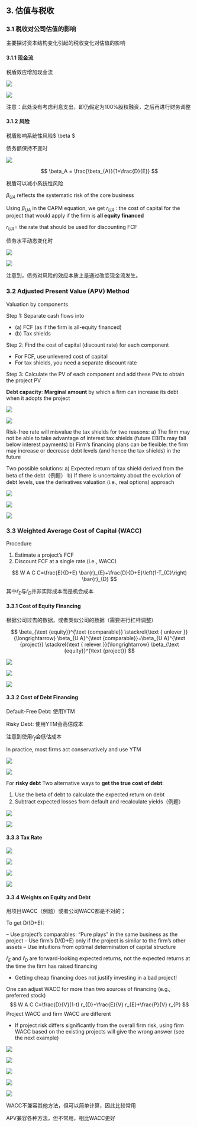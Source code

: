 # 

## 3. 估值与税收

### 3.1 税收对公司估值的影响

主要探讨资本结构变化引起的税收变化对估值的影响

#### 3.1.1 现金流

税盾效应增加现金流

![](https://upload-images.jianshu.io/upload_images/20447423-2ad4b742ed985df1.png?imageMogr2/auto-orient/strip%7CimageView2/2/w/1240)

![](https://upload-images.jianshu.io/upload_images/20447423-77114e7794d2dfc4.png?imageMogr2/auto-orient/strip%7CimageView2/2/w/1240)

注意：此处没有考虑利息支出，即仍假定为100%股权融资，之后再进行财务调整

#### 3.1.2 风险

税盾影响系统性风险$ \beta $

债务额保持不变时

![](https://upload-images.jianshu.io/upload_images/20447423-0d64dd2bded03247.png?imageMogr2/auto-orient/strip%7CimageView2/2/w/1240)

$$
\beta_A = \frac{\beta_{A}}{1+\frac{D}{E}}
$$

税盾可以减小系统性风险

$\beta_{U A}$ reflects the systematic risk of the core business

Using $\beta_{U A}$ in the CAPM equation, we get $r_{U A}$ : the cost of capital for the project that would apply if the firm is **all equity financed**

 $r_{U A}=$ the rate that should be used for discounting FCF

债务水平动态变化时

![](https://upload-images.jianshu.io/upload_images/20447423-df519d778ea51950.png?imageMogr2/auto-orient/strip%7CimageView2/2/w/1240)

![](https://upload-images.jianshu.io/upload_images/20447423-dfc8886a6f8020aa.png?imageMogr2/auto-orient/strip%7CimageView2/2/w/1240)

注意到，债务对风险的效应本质上是通过改变现金流发生。

### 3.2 Adjusted Present Value (APV) Method

Valuation by components

Step 1: Separate cash flows into

- (a) FCF (as if the firm is all-equity financed)
- (b) Tax shields

Step 2: Find the cost of capital (discount rate) for each
component

- For FCF, use unlevered cost of capital
- For tax shields, you need a separate discount rate

Step 3: Calculate the PV of each component and add these PVs to obtain the project PV

**Debt capacity**: **Marginal amount** by which a firm can increase its debt when it adopts the project

![](https://upload-images.jianshu.io/upload_images/20447423-88897ab0a9ee260c.png?imageMogr2/auto-orient/strip%7CimageView2/2/w/1240)

![](https://upload-images.jianshu.io/upload_images/20447423-63b0952a324250cf.png?imageMogr2/auto-orient/strip%7CimageView2/2/w/1240)

Risk-free rate will misvalue the tax shields for two reasons:
a) The firm may not be able to take advantage of interest tax shields (future EBITs may fall below interest payments)
b) Firm’s financing plans can be flexible: the firm may increase or decrease debt levels (and hence the tax shields) in the future

Two possible solutions:
a) Expected return of tax shield derived from the beta of the debt（例题）
b) If there is uncertainty about the evolution of debt levels, use the derivatives valuation (i.e., real options) approach

![](https://cdn.jsdelivr.net/gh/Henrry-Wu/FigBed/Figs/20200416094248.png)

![](https://upload-images.jianshu.io/upload_images/20447423-bcc9542f6362d831.png?imageMogr2/auto-orient/strip%7CimageView2/2/w/1240)

![](https://upload-images.jianshu.io/upload_images/20447423-978cd9d7b2190dcc.png?imageMogr2/auto-orient/strip%7CimageView2/2/w/1240)

### 3.3 Weighted Average Cost of Capital (WACC)

Procedure

1. Estimate a project’s FCF
2. Discount FCF at a single rate (i.e., WACC)

$$
W A C C=\frac{E}{D+E} \bar{r}_{E}+\frac{D}{D+E}\left(1-T_{C}\right) \bar{r}_{D}
$$

其中$\bar{r}_{E}$与$\bar{r}_{D}$并非实际成本而是机会成本

#### 3.3.1 Cost of Equity Financing

根据公司过去的数据，或者类似公司的数据（需要进行杠杆调整）

$$
\beta_{\text {equity}}^{\text {comparable}} \stackrel{\text { unlever }}{\longrightarrow} \beta_{U A}^{\text {comparable}}=\beta_{U A}^{\text {project}} \stackrel{\text { relever }}{\longrightarrow} \beta_{\text {equity}}^{\text {project}}
$$

![](https://upload-images.jianshu.io/upload_images/20447423-ee24cb076f9a1990.png?imageMogr2/auto-orient/strip%7CimageView2/2/w/1240)

![](https://upload-images.jianshu.io/upload_images/20447423-85b5e6bb9a3b5775.png?imageMogr2/auto-orient/strip%7CimageView2/2/w/1240)

![](https://upload-images.jianshu.io/upload_images/20447423-c6eb440d545243b4.png?imageMogr2/auto-orient/strip%7CimageView2/2/w/1240)

#### 3.3.2 Cost of Debt Financing	

Default-Free Debt: 使用YTM

Risky Debt: 使用YTM会高估成本

注意到使用$r_f$会低估成本

In practice, most firms act conservatively and use YTM

![](https://cdn.jsdelivr.net/gh/Henrry-Wu/FigBed/Figs/20200416120508.png)

![](https://upload-images.jianshu.io/upload_images/20447423-ca07c109048c56a6.png?imageMogr2/auto-orient/strip%7CimageView2/2/w/1240)

For **risky debt** Two alternative ways to **get the true cost of debt**:

1. Use the beta of debt to calculate the expected return on debt
2. Subtract expected losses from default and recalculate yields（例题）

![](https://upload-images.jianshu.io/upload_images/20447423-77ea3f2ece5dbea6.png?imageMogr2/auto-orient/strip%7CimageView2/2/w/1240)

![](https://upload-images.jianshu.io/upload_images/20447423-a802956351b5015d.png?imageMogr2/auto-orient/strip%7CimageView2/2/w/1240)

#### 3.3.3 Tax Rate

![](https://cdn.jsdelivr.net/gh/Henrry-Wu/FigBed/Figs/20200416122032.png)

![](https://upload-images.jianshu.io/upload_images/20447423-5336e20969a56fc4.png?imageMogr2/auto-orient/strip%7CimageView2/2/w/1240)

![](https://upload-images.jianshu.io/upload_images/20447423-82c4b23d883fdc3c.png?imageMogr2/auto-orient/strip%7CimageView2/2/w/1240)

![](https://upload-images.jianshu.io/upload_images/20447423-5222e3457b404992.png?imageMogr2/auto-orient/strip%7CimageView2/2/w/1240)

#### 3.3.4 Weights on Equity and Debt

用项目WACC（例题）或者公司WACC都是不对的；

To get D/(D+E):

– Use project’s comparables: “Pure plays” in the same business as the
project
– Use firm’s D/(D+E) only if the project is similar to the firm’s other assets
– Use intuitions from optimal determination of capital structure

$\bar{r}_{E}$ and $\bar{r}_{D}$ are forward-looking expected returns, not the expected returns at the time the firm has raised financing

- Getting cheap financing does not justify investing in a bad project!

One can adjust WACC for more than two sources of financing (e.g., preferred stock)
$$
W A C C=\frac{D}{V}(1-t) r_{D}+\frac{E}{V} r_{E}+\frac{P}{V} r_{P}
$$
Project WACC and firm WACC are different

- If project risk differs significantly from the overall firm risk, using firm WACC based on the existing projects will give the wrong answer (see the next example)

![](https://upload-images.jianshu.io/upload_images/20447423-b306b65d8b8f224d.png?imageMogr2/auto-orient/strip%7CimageView2/2/w/1240)

![](https://upload-images.jianshu.io/upload_images/20447423-c1b295879b6a3566.png?imageMogr2/auto-orient/strip%7CimageView2/2/w/1240)

![](https://upload-images.jianshu.io/upload_images/20447423-65f9633049666885.png?imageMogr2/auto-orient/strip%7CimageView2/2/w/1240)

![](https://upload-images.jianshu.io/upload_images/20447423-53bda06188606305.png?imageMogr2/auto-orient/strip%7CimageView2/2/w/1240)

![](https://upload-images.jianshu.io/upload_images/20447423-77f9784bbeda9e77.png?imageMogr2/auto-orient/strip%7CimageView2/2/w/1240)

WACC不兼容其他方法，但可以简单计算，因此比较常用

APV兼容各种方法，但不常用，相比WACC更好
